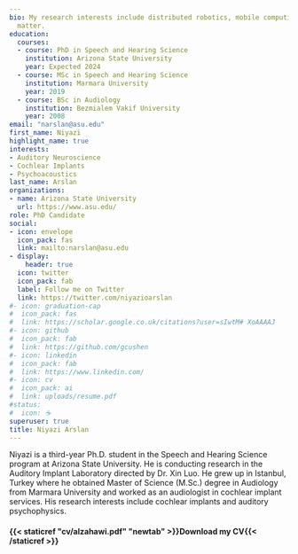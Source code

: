 ```yaml
---
bio: My research interests include distributed robotics, mobile computing and programmable
  matter.
education:
  courses:
  - course: PhD in Speech and Hearing Science
    institution: Arizona State University
    year: Expected 2024
  - course: MSc in Speech and Hearing Science
    institution: Marmara University
    year: 2019
  - course: BSc in Audiology
    institution: Bezmialem Vakif University
    year: 2008
email: "narslan@asu.edu"
first_name: Niyazi
highlight_name: true
interests:
- Auditory Neuroscience
- Cochlear Implants
- Psychoacoustics
last_name: Arslan
organizations:
- name: Arizona State University
  url: https://www.asu.edu/
role: PhD Candidate
social:
- icon: envelope
  icon_pack: fas
  link: mailto:narslan@asu.edu
- display:
    header: true
  icon: twitter
  icon_pack: fab
  label: Follow me on Twitter
  link: https://twitter.com/niyazioarslan
#- icon: graduation-cap
#  icon_pack: fas
#  link: https://scholar.google.co.uk/citations?user=sIwtM# XoAAAAJ
#- icon: github
#  icon_pack: fab
#  link: https://github.com/gcushen
#- icon: linkedin
#  icon_pack: fab
#  link: https://www.linkedin.com/
#- icon: cv
#  icon_pack: ai
#  link: uploads/resume.pdf
#status:
#  icon: ☕️
superuser: true
title: Niyazi Arslan
---
```


Niyazi is a third-year Ph.D. student in the Speech and Hearing Science program at Arizona State University. He is conducting research in the Auditory Implant Laboratory directed by Dr. Xin Luo. He grew up in Istanbul, Turkey where he obtained Master of Science (M.Sc.) degree in Audiology from Marmara University and worked as an audiologist in cochlear implant services. His research interests include cochlear implants and auditory psychophysics.

#### <i class="fa fa-download" aria-hidden="true" style="color:#035AA6"></i> {{< staticref "cv/alzahawi.pdf" "newtab" >}}Download my CV{{< /staticref >}}
</center> 